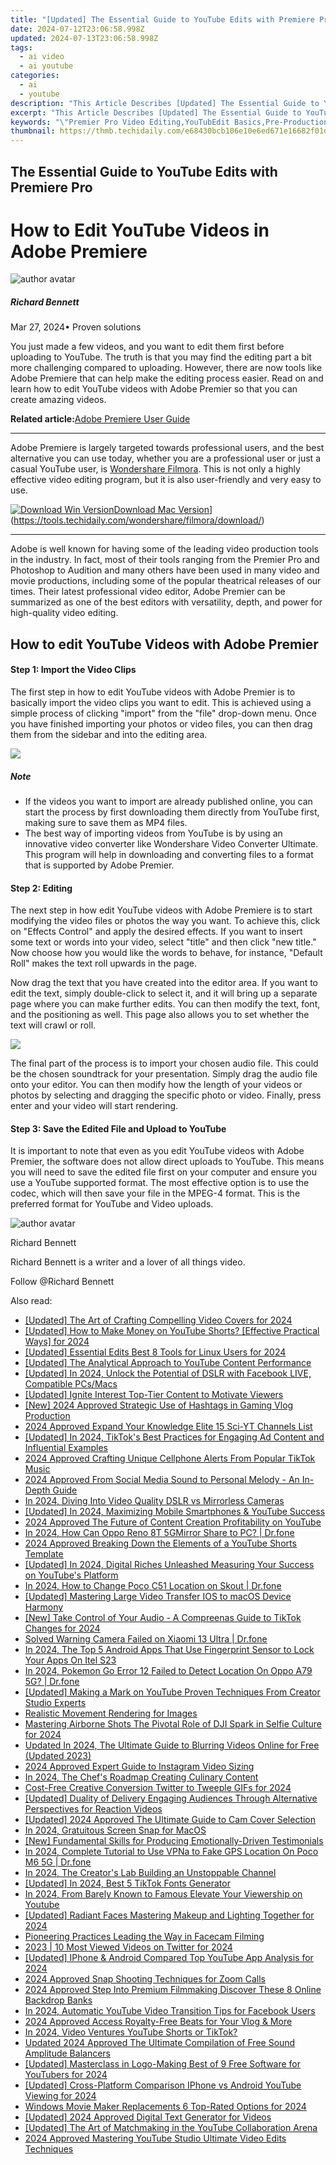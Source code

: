 ```yaml
---
title: "[Updated] The Essential Guide to YouTube Edits with Premiere Pro for 2024"
date: 2024-07-12T23:06:58.998Z
updated: 2024-07-13T23:06:58.998Z
tags:
  - ai video
  - ai youtube
categories:
  - ai
  - youtube
description: "This Article Describes [Updated] The Essential Guide to YouTube Edits with Premiere Pro for 2024"
excerpt: "This Article Describes [Updated] The Essential Guide to YouTube Edits with Premiere Pro for 2024"
keywords: "\"Premier Pro Video Editing,YouTubEdit Basics,Pre-Production Techniques,Premiere Pro Tutorials,Advanced YouTube Editing,Media Production Guide,Creative Video Editing\""
thumbnail: https://thmb.techidaily.com/e68430bcb106e10e6ed671e16682f01d022f0799c626556c343ddc595fa9cde5.jpg
---
```


## The Essential Guide to YouTube Edits with Premiere Pro

# How to Edit YouTube Videos in Adobe Premiere
![author avatar](https://images.wondershare.com/filmora/article-images/richard-bennett.jpg)

##### Richard Bennett

 Mar 27, 2024• Proven solutions

 You just made a few videos, and you want to edit them first before uploading to YouTube. The truth is that you may find the editing part a bit more challenging compared to uploading. However, there are now tools like Adobe Premiere that can help make the editing process easier. Read on and learn how to edit YouTube videos with Adobe Premier so that you can create amazing videos.

**Related article:**[Adobe Premiere User Guide](https://tools.techidaily.com/wondershare/filmora/download/)

---

 Adobe Premiere is largely targeted towards professional users, and the best alternative you can use today, whether you are a professional user or just a casual YouTube user, is [Wondershare Filmora](https://tools.techidaily.com/wondershare/filmora/download/). This is not only a highly effective video editing program, but it is also user-friendly and very easy to use.

[![Download Win Version](https://images.wondershare.com/filmora/guide/download-btn-win.jpg)](https://tools.techidaily.com/wondershare/filmora/download/)[Download Mac Version](https://images.wondershare.com/filmora/guide/download-btn-mac.jpg)](https://tools.techidaily.com/wondershare/filmora/download/)

---

 Adobe is well known for having some of the leading video production tools in the industry. In fact, most of their tools ranging from the Premier Pro and Photoshop to Audition and many others have been used in many video and movie productions, including some of the popular theatrical releases of our times. Their latest professional video editor, Adobe Premier can be summarized as one of the best editors with versatility, depth, and power for high-quality video editing.

## How to edit YouTube Videos with Adobe Premier

#### Step 1: Import the Video Clips

 The first step in how to edit YouTube videos with Adobe Premier is to basically import the video clips you want to edit. This is achieved using a simple process of clicking "import" from the "file" drop-down menu. Once you have finished importing your photos or video files, you can then drag them from the sidebar and into the editing area.

![](https://images.wondershare.com/filmora/article-images/adobe-premiere-interface.jpg)

##### Note

* If the videos you want to import are already published online, you can start the process by first downloading them directly from YouTube first, making sure to save them as MP4 files.
* The best way of importing videos from YouTube is by using an innovative video converter like Wondershare Video Converter Ultimate. This program will help in downloading and converting files to a format that is supported by Adobe Premier.

#### Step 2: Editing

 The next step in how edit YouTube videos with Adobe Premiere is to start modifying the video files or photos the way you want. To achieve this, click on "Effects Control" and apply the desired effects. If you want to insert some text or words into your video, select "title" and then click "new title." Now choose how you would like the words to behave, for instance, "Default Roll" makes the text roll upwards in the page.

 Now drag the text that you have created into the editor area. If you want to edit the text, simply double-click to select it, and it will bring up a separate page where you can make further edits. You can then modify the text, font, and the positioning as well. This page also allows you to set whether the text will crawl or roll.

![](https://images.wondershare.com/filmora/article-images/add-text-with-premiere-pro-3.jpg)

 The final part of the process is to import your chosen audio file. This could be the chosen soundtrack for your presentation. Simply drag the audio file onto your editor. You can then modify how the length of your videos or photos by selecting and dragging the specific photo or video. Finally, press enter and your video will start rendering.

#### Step 3: Save the Edited File and Upload to YouTube

 It is important to note that even as you edit YouTube videos with Adobe Premier, the software does not allow direct uploads to YouTube. This means you will need to save the edited file first on your computer and ensure you use a YouTube supported format. The most effective option is to use the  codec, which will then save your file in the MPEG-4 format. This is the preferred format for YouTube and Video uploads.

![author avatar](https://images.wondershare.com/filmora/article-images/richard-bennett.jpg)

Richard Bennett

Richard Bennett is a writer and a lover of all things video.

Follow @Richard Bennett


<ins class="adsbygoogle"
     style="display:block"
     data-ad-format="autorelaxed"
     data-ad-client="ca-pub-7571918770474297"
     data-ad-slot="1223367746"></ins>



<ins class="adsbygoogle"
     style="display:block"
     data-ad-client="ca-pub-7571918770474297"
     data-ad-slot="8358498916"
     data-ad-format="auto"
     data-full-width-responsive="true"></ins>



<span class="atpl-alsoreadstyle">Also read:</span>
<div><ul>
<li><a href="https://youtube-tips.techidaily.com/ed-the-art-of-crafting-compelling-video-covers-for-2024/"><u>[Updated] The Art of Crafting Compelling Video Covers for 2024</u></a></li>
<li><a href="https://youtube-tips.techidaily.com/ed-how-to-make-money-on-youtube-shorts-effective-practical-ways-for-2024/"><u>[Updated] How to Make Money on YouTube Shorts? [Effective Practical Ways] for 2024</u></a></li>
<li><a href="https://youtube-tips.techidaily.com/ed-essential-edits-best-8-tools-for-linux-users-for-2024/"><u>[Updated] Essential Edits  Best 8 Tools for Linux Users for 2024</u></a></li>
<li><a href="https://youtube-tips.techidaily.com/ed-the-analytical-approach-to-youtube-content-performance/"><u>[Updated] The Analytical Approach to YouTube Content Performance</u></a></li>
<li><a href="https://facebook-video-content.techidaily.com/updated-in-2024-unlock-the-potential-of-dslr-with-facebook-live-compatible-pcsmacs/"><u>[Updated] In 2024, Unlock the Potential of DSLR with Facebook LIVE, Compatible PCs/Macs</u></a></li>
<li><a href="https://youtube-tips.techidaily.com/ed-ignite-interest-top-tier-content-to-motivate-viewers/"><u>[Updated] Ignite Interest  Top-Tier Content to Motivate Viewers</u></a></li>
<li><a href="https://youtube-tips.techidaily.com/024-approved-strategic-use-of-hashtags-in-gaming-vlog-production/"><u>[New] 2024 Approved  Strategic Use of Hashtags in Gaming Vlog Production</u></a></li>
<li><a href="https://youtube-tips.techidaily.com/approved-expand-your-knowledge-elite-15-sci-yt-channels-list/"><u>2024 Approved  Expand Your Knowledge  Elite 15 Sci-YT Channels List</u></a></li>
<li><a href="https://tiktok-clips.techidaily.com/updated-in-2024-tiktoks-best-practices-for-engaging-ad-content-and-influential-examples/"><u>[Updated] In 2024, TikTok's Best Practices for Engaging Ad Content and Influential Examples</u></a></li>
<li><a href="https://fox-cloud.techidaily.com/2024-approved-crafting-unique-cellphone-alerts-from-popular-tiktok-music/"><u>2024 Approved  Crafting Unique Cellphone Alerts From Popular TikTok Music</u></a></li>
<li><a href="https://some-techniques.techidaily.com/2024-approved-from-social-media-sound-to-personal-melody-an-in-depth-guide/"><u>2024 Approved  From Social Media Sound to Personal Melody - An In-Depth Guide</u></a></li>
<li><a href="https://youtube-tips.techidaily.com/24-diving-into-video-quality-dslr-vs-mirrorless-cameras/"><u>In 2024, Diving Into Video Quality  DSLR vs Mirrorless Cameras</u></a></li>
<li><a href="https://youtube-tips.techidaily.com/ed-in-2024-maximizing-mobile-smartphones-and-youtube-success/"><u>[Updated] In 2024, Maximizing Mobile  Smartphones & YouTube Success</u></a></li>
<li><a href="https://youtube-tips.techidaily.com/approved-the-future-of-content-creation-profitability-on-youtube/"><u>2024 Approved  The Future of Content Creation  Profitability on YouTube</u></a></li>
<li><a href="https://screen-mirror.techidaily.com/in-2024-how-can-oppo-reno-8t-5gmirror-share-to-pc-drfone-by-drfone-android/"><u>In 2024, How Can Oppo Reno 8T 5GMirror Share to PC? | Dr.fone</u></a></li>
<li><a href="https://youtube-tips.techidaily.com/approved-breaking-down-the-elements-of-a-youtube-shorts-template/"><u>2024 Approved  Breaking Down the Elements of a YouTube Shorts Template</u></a></li>
<li><a href="https://youtube-tips.techidaily.com/ed-in-2024-digital-riches-unleashed-measuring-your-success-on-youtubes-platform/"><u>[Updated] In 2024, Digital Riches Unleashed  Measuring Your Success on YouTube's Platform</u></a></li>
<li><a href="https://location-social.techidaily.com/in-2024-how-to-change-poco-c51-location-on-skout-drfone-by-drfone-virtual-android/"><u>In 2024, How to Change Poco C51 Location on Skout | Dr.fone</u></a></li>
<li><a href="https://fox-blue.techidaily.com/updated-mastering-large-video-transfer-ios-to-macos-device-harmony/"><u>[Updated] Mastering Large Video Transfer  IOS to macOS Device Harmony</u></a></li>
<li><a href="https://tiktok-clips.techidaily.com/new-take-control-of-your-audio-a-compreenas-guide-to-tiktok-changes-for-2024/"><u>[New] Take Control of Your Audio - A Compreenas Guide to TikTok Changes for 2024</u></a></li>
<li><a href="https://fix-guide.techidaily.com/solved-warning-camera-failed-on-xiaomi-13-ultra-drfone-by-drfone-fix-android-problems-fix-android-problems/"><u>Solved Warning Camera Failed on Xiaomi 13 Ultra | Dr.fone</u></a></li>
<li><a href="https://unlock-android.techidaily.com/in-2024-the-top-5-android-apps-that-use-fingerprint-sensor-to-lock-your-apps-on-itel-s23-by-drfone-android/"><u>In 2024, The Top 5 Android Apps That Use Fingerprint Sensor to Lock Your Apps On Itel S23</u></a></li>
<li><a href="https://android-pokemon-go.techidaily.com/in-2024-pokemon-go-error-12-failed-to-detect-location-on-oppo-a79-5g-drfone-by-drfone-virtual-android/"><u>In 2024, Pokemon Go Error 12 Failed to Detect Location On Oppo A79 5G? | Dr.fone</u></a></li>
<li><a href="https://youtube-tips.techidaily.com/ed-making-a-mark-on-youtube-proven-techniques-from-creator-studio-experts/"><u>[Updated] Making a Mark on YouTube  Proven Techniques From Creator Studio Experts</u></a></li>
<li><a href="https://extra-resources.techidaily.com/realistic-movement-rendering-for-images/"><u>Realistic Movement Rendering for Images</u></a></li>
<li><a href="https://extra-skills.techidaily.com/mastering-airborne-shots-the-pivotal-role-of-dji-spark-in-selfie-culture-for-2024/"><u>Mastering Airborne Shots  The Pivotal Role of DJI Spark in Selfie Culture for 2024</u></a></li>
<li><a href="https://video-content-creator.techidaily.com/updated-in-2024-the-ultimate-guide-to-blurring-videos-online-for-free-updated-2023/"><u>Updated In 2024, The Ultimate Guide to Blurring Videos Online for Free (Updated 2023)</u></a></li>
<li><a href="https://instagram-video-recordings.techidaily.com/2024-approved-expert-guide-to-instagram-video-sizing/"><u>2024 Approved  Expert Guide to Instagram Video Sizing</u></a></li>
<li><a href="https://youtube-tips.techidaily.com/24-the-chefs-roadmap-creating-culinary-content/"><u>In 2024, The Chef's Roadmap  Creating Culinary Content</u></a></li>
<li><a href="https://twitter-videos.techidaily.com/cost-free-creative-conversion-twitter-to-tweeple-gifs-for-2024/"><u>Cost-Free Creative Conversion  Twitter to Tweeple GIFs for 2024</u></a></li>
<li><a href="https://youtube-tips.techidaily.com/ed-duality-of-delivery-engaging-audiences-through-alternative-perspectives-for-reaction-videos/"><u>[Updated] Duality of Delivery  Engaging Audiences Through Alternative Perspectives for Reaction Videos</u></a></li>
<li><a href="https://screen-sharing-recording.techidaily.com/updated-2024-approved-the-ultimate-guide-to-cam-cover-selection/"><u>[Updated] 2024 Approved  The Ultimate Guide to Cam Cover Selection</u></a></li>
<li><a href="https://video-capture.techidaily.com/in-2024-gratuitous-screen-snap-for-macos/"><u>In 2024, Gratuitous Screen Snap for MacOS</u></a></li>
<li><a href="https://fox-links.techidaily.com/new-fundamental-skills-for-producing-emotionally-driven-testimonials/"><u>[New] Fundamental Skills for Producing Emotionally-Driven Testimonials</u></a></li>
<li><a href="https://review-topics.techidaily.com/in-2024-complete-tutorial-to-use-vpna-to-fake-gps-location-on-poco-m6-5g-drfone-by-drfone-virtual-android/"><u>In 2024, Complete Tutorial to Use VPNa to Fake GPS Location On Poco M6 5G | Dr.fone</u></a></li>
<li><a href="https://youtube-tips.techidaily.com/24-the-creators-lab-building-an-unstoppable-channel/"><u>In 2024, The Creator's Lab  Building an Unstoppable Channel</u></a></li>
<li><a href="https://tiktok-clips.techidaily.com/updated-in-2024-best-5-tiktok-fonts-generator/"><u>[Updated] In 2024, Best 5 TikTok Fonts Generator</u></a></li>
<li><a href="https://youtube-tips.techidaily.com/24-from-barely-known-to-famous-elevate-your-viewership-on-youtube/"><u>In 2024, From Barely Known to Famous  Elevate Your Viewership on Youtube</u></a></li>
<li><a href="https://youtube-tips.techidaily.com/ed-radiant-faces-mastering-makeup-and-lighting-together-for-2024/"><u>[Updated] Radiant Faces  Mastering Makeup and Lighting Together for 2024</u></a></li>
<li><a href="https://video-screen-grab.techidaily.com/pioneering-practices-leading-the-way-in-facecam-filming/"><u>Pioneering Practices  Leading the Way in Facecam Filming</u></a></li>
<li><a href="https://twitter-videos.techidaily.com/2023-10-most-viewed-videos-on-twitter-for-2024/"><u>2023 | 10 Most Viewed Videos on Twitter for 2024</u></a></li>
<li><a href="https://youtube-tips.techidaily.com/ed-iphone-and-android-compared-top-youtube-app-analysis-for-2024/"><u>[Updated] IPhone & Android Compared  Top YouTube App Analysis for 2024</u></a></li>
<li><a href="https://screen-capture.techidaily.com/2024-approved-snap-shooting-techniques-for-zoom-calls/"><u>2024 Approved  Snap Shooting Techniques for Zoom Calls</u></a></li>
<li><a href="https://youtube-tips.techidaily.com/approved-step-into-premium-filmmaking-discover-these-8-online-backdrop-banks/"><u>2024 Approved  Step Into Premium Filmmaking  Discover These 8 Online Backdrop Banks</u></a></li>
<li><a href="https://facebook-video-content.techidaily.com/in-2024-automatic-youtube-video-transition-tips-for-facebook-users/"><u>In 2024, Automatic YouTube Video Transition Tips for Facebook Users</u></a></li>
<li><a href="https://youtube-tips.techidaily.com/approved-access-royalty-free-beats-for-your-vlog-and-more/"><u>2024 Approved  Access Royalty-Free Beats for Your Vlog & More</u></a></li>
<li><a href="https://youtube-tips.techidaily.com/24-video-ventures-youtube-shorts-or-tiktok/"><u>In 2024, Video Ventures  YouTube Shorts or TikTok?</u></a></li>
<li><a href="https://audio-editing.techidaily.com/updated-2024-approved-the-ultimate-compilation-of-free-sound-amplitude-balancers/"><u>Updated 2024 Approved The Ultimate Compilation of Free Sound Amplitude Balancers</u></a></li>
<li><a href="https://youtube-tips.techidaily.com/ed-masterclass-in-logo-making-best-of-9-free-software-for-youtubers-for-2024/"><u>[Updated] Masterclass in Logo-Making  Best of 9 Free Software for YouTubers for 2024</u></a></li>
<li><a href="https://youtube-tips.techidaily.com/ed-cross-platform-comparison-iphone-vs-android-youtube-viewing-for-2024/"><u>[Updated] Cross-Platform Comparison  IPhone vs Android YouTube Viewing for 2024</u></a></li>
<li><a href="https://ai-driven-video-production.techidaily.com/windows-movie-maker-replacements-6-top-rated-options-for-2024/"><u>Windows Movie Maker Replacements 6 Top-Rated Options for 2024</u></a></li>
<li><a href="https://youtube-tips.techidaily.com/ed-2024-approved-digital-text-generator-for-videos/"><u>[Updated] 2024 Approved  Digital Text Generator for Videos</u></a></li>
<li><a href="https://youtube-tips.techidaily.com/ed-the-art-of-matchmaking-in-the-youtube-collaboration-arena/"><u>[Updated] The Art of Matchmaking in the YouTube Collaboration Arena</u></a></li>
<li><a href="https://youtube-tips.techidaily.com/approved-mastering-youtube-studio-ultimate-video-edits-techniques/"><u>2024 Approved  Mastering YouTube Studio  Ultimate Video Edits Techniques</u></a></li>
</ul></div>
